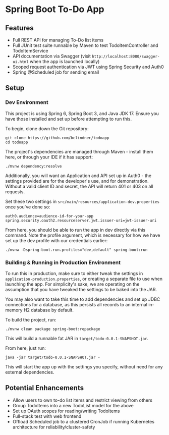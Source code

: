# Spring Boot To-Do App

## Features

* Full REST API for managing To-Do list items
* Full JUnit test suite runnable by Maven to test TodoItemController and
  TodoItemService
* API documentation via Swagger (visit `http://localhost:8080/swagger-ui.html`
  when the app is launched locally)
* Scoped request authentication via JWT using Spring Security and Auth0
* Spring @Scheduled job for sending email

## Setup

### Dev Environment

This project is using Spring 6, Spring Boot 3, and Java JDK 17. Ensure you have
those installed and set up before attempting to run this.

To begin, clone down the Git repository:

```
git clone https://github.com/bclindner/todoapp
cd todoapp
```

The project's dependencies are managed through Maven - install them here, or
through your IDE if it has support:

```
./mvnw dependency:resolve
```

Additionally, you will want an Application and API set up in Auth0 - the
settings provided are for the developer's use, and for demonstration. Without a
valid client ID and secret, the API will return 401 or 403 on all requests. 

Set these two settings in `src/main/resources/application-dev.properties` once
you've done so:

```
auth0.audience=audience-id-for-your-app
spring.security.oauth2.resourceserver.jwt.issuer-uri=jwt-issuer-uri
```

From here, you should be able to run the app in dev directly via this command.
Note the profile argument, which is necessary for how we have set up the dev
profile with our credentials earlier:

```
./mvnw -Dspring-boot.run.profiles="dev,default" spring-boot:run
```


### Building & Running in Production Environment

To run this in production, make sure to either tweak the settings in
`application-production.properties`, or creating a separate file to use when
launching the app. For simplicity's sake, we are operating on the assumption
that you have tweaked the settings to be baked into the JAR.

You may also want to take this time to add dependencies and set up JDBC
connections for a database, as this persists all records to an internal
in-memory H2 database by default.

To build the project, run:

```
./mvnw clean package spring-boot:repackage
```

This will build a runnable fat JAR in `target/todo-0.0.1-SNAPSHOT.jar`.

From here, just run:

```
java -jar target/todo-0.0.1-SNAPSHOT.jar -
```

This will start the app up with the settings you specify, without need for any
external dependencies.

## Potential Enhancements

* Allow users to own to-do list items and restrict viewing from others
* Group TodoItems into a new TodoList model for the above
* Set up OAuth scopes for reading/writing TodoItems
* Full-stack test with web frontend
* Offload Scheduled job to a clustered CronJob if running Kubernetes
  architecture for reliability/cluster-safety

